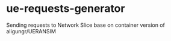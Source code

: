 # ue-requests-generator
Sending requests to Network Slice base on container version of aligungr/UERANSIM
